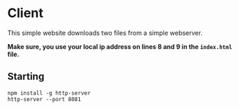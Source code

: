 # Client

This simple website downloads two files from a simple webserver.

**Make sure, you use your local ip address on lines 8 and 9 in the `index.html` file.**

## Starting

```
npm install -g http-server
http-server --port 8081
```
